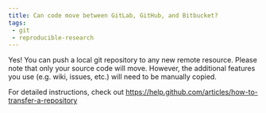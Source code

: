 ```yaml
---
title: Can code move between GitLab, GitHub, and Bitbucket?
tags:
 - git
 - reproducible-research
---
```



Yes! You can push a local git repository to any new remote resource. Please
note that only your source code will move. However, the additional features
you use (e.g. wiki, issues, etc.) will need to be manually copied.

For detailed instructions, check out <https://help.github.com/articles/how-to-transfer-a-repository>
